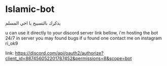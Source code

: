 # Islamic-bot
يذكرك بالتسبيح يا اخي المسلم

u can use it directly to your discord server link bellow, i'm hosting the bot 24/7 in server 
you may found bugs if u found one contact me on instagram ri_ok9

link: https://discord.com/api/oauth2/authorize?client_id=887456052201787452&permissions=8&scope=bot
